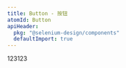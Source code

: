 ```yaml
---
title: Button - 按钮
atomId: Button
apiHeader:
  pkg: "@selenium-design/components" 
  defaultImport: true 
---
```


<code src="./demo/basic.tsx"></code>
123123
